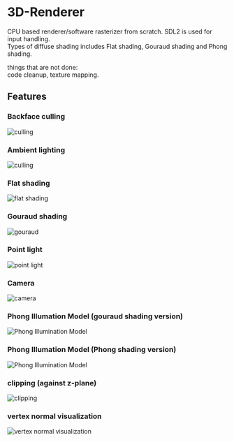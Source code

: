 # 3D-Renderer
CPU based renderer/software rasterizer from scratch. SDL2 is used for input handling.  
Types of diffuse shading includes Flat shading, Gouraud shading and Phong shading.  

things that are not done:  
code cleanup, texture mapping.


## Features  
### Backface culling
![culling](https://media.giphy.com/media/XnzGzm2Z0fngWABdeu/giphy.gif)  

### Ambient lighting
![culling](https://media.giphy.com/media/jyVYb2JfIiWFmQpnn3/giphy.gif)  

### Flat shading
![flat shading](https://media.giphy.com/media/LnGicmDbDdRfQ0PXO3/giphy.gif)  
  
### Gouraud shading  
![gouraud](https://media.giphy.com/media/knUtumgXfeUb8K3G1L/giphy.gif)  
  
### Point light
![point light](https://media.giphy.com/media/oZsnM9ulz8tVF46Jhf/giphy.gif)  

### Camera
![camera](https://media.giphy.com/media/kT4xHDkF1O5RAE8mFL/giphy.gif)  

### Phong Illumation Model (gouraud shading version)
![Phong Illumination Model](https://media.giphy.com/media/RlaeNoANQeAYzCNUwz/giphy.gif)

### Phong Illumation Model (Phong shading version)
![Phong Illumination Model](https://media.giphy.com/media/0ezNDQTYwnPbLdOO3V/giphy.gif)

### clipping (against z-plane) 
![clipping](https://media.giphy.com/media/XENJ19jfaOJDdhAUr8/giphy.gif)

### vertex normal visualization
![vertex normal visualization](https://media.giphy.com/media/b0U2WqtB0VoKSKwmzD/giphy.gif)

